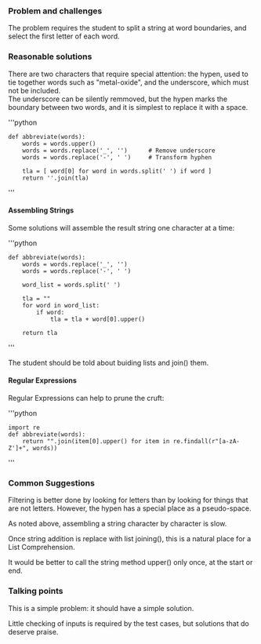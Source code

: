 ### Problem and challenges

The problem requires the student to split a string at word boundaries,
and select the first letter of each word.

### Reasonable solutions

There are two characters that require special attention: 
the hypen, used to tie together words such as "metal-oxide", 
and the underscore, which must not be included.  
The underscore can be silently remmoved, but the hypen marks 
the boundary between two words, and it is simplest to replace 
it with a space.

'''python

    def abbreviate(words):
        words = words.upper()
        words = words.replace('_', '')      # Remove underscore
        words = words.replace('-', ' ')     # Transform hyphen

        tla = [ word[0] for word in words.split(' ') if word ]
        return ''.join(tla)
'''

#### Assembling Strings

Some solutions will assemble the result string one character at a time:

'''python

    def abbreviate(words):
        words = words.replace('_', '')
        words = words.replace('-', ' ')

        word_list = words.split(' ')
    
        tla = ""
        for word in word_list:
            if word:
                tla = tla + word[0].upper()

        return tla
'''

The student should be told about buiding lists and join() them.

#### Regular Expressions

Regular Expressions can help to prune the cruft:

'''python

    import re
    def abbreviate(words):
        return "".join(item[0].upper() for item in re.findall(r"[a-zA-Z']+", words))
'''

### Common Suggestions

Filtering is better done by looking for letters than by looking 
for things that are not letters. However, the hypen has a
special place as a pseudo-space.  

As noted above, assembling a string character by character is slow.

Once string addition is replace with list joining(), this
is a natural place for a List Comprehension.

It would be better to call the string method upper() only once, 
at the start or end.

### Talking points

This is a simple problem: it should have a simple solution.

Little checking of inputs is required by the test cases, 
but solutions that do deserve praise.
